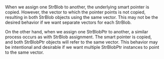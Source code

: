 When we assign one StrBlob to another, the underlying smart pointer is copied. However, the vector to which the pointer points is not copied, resulting in both StrBlob objects using the same vector. This may not be the desired behavior if we want separate vectors for each StrBlob.

On the other hand, when we assign one StrBlobPtr to another, a similar process occurs as with StrBlob assignment. The smart pointer is copied, and both StrBlobPtr objects will refer to the same vector. This behavior may be intentional and desirable if we want multiple StrBlobPtr instances to point to the same vector.